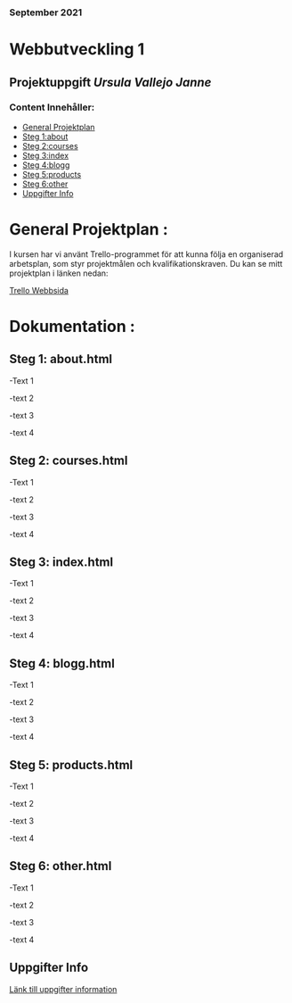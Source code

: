 ### September 2021
# Webbutveckling 1
## Projektuppgift *Ursula Vallejo Janne*
### Content Innehåller:
- [General Projektplan](#general-projektplan)
- [Steg 1:about](#steg-1-about)
- [Steg 2:courses](#steg-2-courses)
- [Steg 3:index](#steg-3-index)
- [Steg 4:blogg](#steg-4-blogg)
- [Steg 5:products](#steg-5-products)
- [Steg 6:other](#steg-6-other)
- [Uppgifter Info](#uppgifter-info)

# General Projektplan :
I kursen har vi använt Trello-programmet för att kunna följa en organiserad arbetsplan, som styr projektmålen och kvalifikationskraven.
Du kan se mitt projektplan i länken nedan:

[Trello Webbsida](https://trello.com/invite/b/MumOFN0P/9878ada236feb82b544166f8b5eddfc0/webbutveckling1)

# Dokumentation  :
## Steg 1: about.html

-Text 1

-text 2

-text 3

-text 4

## Steg 2: courses.html

-Text 1

-text 2

-text 3

-text 4

## Steg 3: index.html

-Text 1

-text 2

-text 3

-text 4

## Steg 4: blogg.html

-Text 1

-text 2

-text 3

-text 4

## Steg 5: products.html

-Text 1

-text 2

-text 3

-text 4

## Steg 6: other.html

-Text 1

-text 2

-text 3

-text 4

## Uppgifter Info
[Länk till uppgifter information](assignment.pdf)

